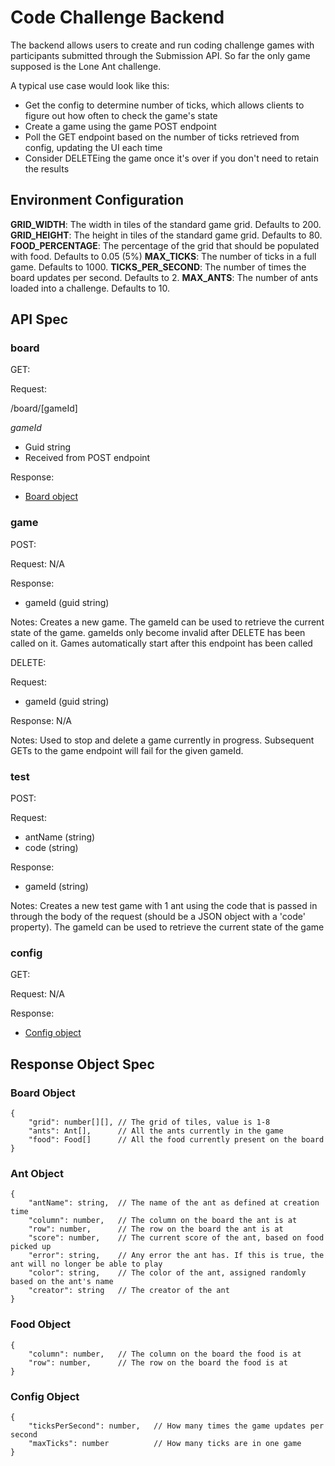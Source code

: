 # Code Challenge Backend

The backend allows users to create and run coding challenge games with participants submitted through the Submission API. So far the only game supposed is the Lone Ant challenge. 

A typical use case would look like this:
- Get the config to determine number of ticks, which allows clients to figure out how often to check the game's state
- Create a game using the game POST endpoint
- Poll the GET endpoint based on the number of ticks retrieved from config, updating the UI each time
- Consider DELETEing the game once it's over if you don't need to retain the results

## Environment Configuration

**GRID_WIDTH**: The width in tiles of the standard game grid. Defaults to 200.
**GRID_HEIGHT**: The height in tiles of the standard game grid. Defaults to 80.
**FOOD_PERCENTAGE**: The percentage of the grid that should be populated with food. Defaults to 0.05 (5%)
**MAX_TICKS**: The number of ticks in a full game. Defaults to 1000.
**TICKS_PER_SECOND**: The number of times the board updates per second. Defaults to 2.
**MAX_ANTS**: The number of ants loaded into a challenge. Defaults to 10.

## API Spec

### **board**

GET:

Request:

/board/[gameId]

*gameId*
- Guid string
- Received from POST endpoint


Response:
- [Board object](#board-object)

### **game**

POST:

Request:
N/A

Response:
- gameId (guid string)

Notes:
Creates a new game. The gameId can be used to retrieve the current state of the game. gameIds only become invalid after DELETE has been called on it. Games automatically start after this endpoint has been called

DELETE:

Request:
- gameId (guid string)

Response:
N/A

Notes:
Used to stop and delete a game currently in progress. Subsequent GETs to the game endpoint will fail for the given gameId.

### **test**

POST:

Request:
- antName (string)
- code (string)

Response:
- gameId (string)

Notes:
Creates a new test game with 1 ant using the code that is passed in through the body of the request (should be a JSON object with a 'code' property). The gameId can be used to retrieve the current state of the game

### **config**

GET:

Request:
N/A

Response:
- [Config object](#config-object)

## Response Object Spec

### Board Object

```
{
    "grid": number[][], // The grid of tiles, value is 1-8
    "ants": Ant[],      // All the ants currently in the game
    "food": Food[]      // All the food currently present on the board
}
```

### Ant Object

```
{
    "antName": string,  // The name of the ant as defined at creation time
    "column": number,   // The column on the board the ant is at
    "row": number,      // The row on the board the ant is at
    "score": number,    // The current score of the ant, based on food picked up
    "error": string,    // Any error the ant has. If this is true, the ant will no longer be able to play
    "color": string,    // The color of the ant, assigned randomly based on the ant's name
    "creator": string   // The creator of the ant
}
```

### Food Object

```
{
    "column": number,   // The column on the board the food is at
    "row": number,      // The row on the board the food is at
}
```

### Config Object

```
{
    "ticksPerSecond": number,   // How many times the game updates per second
    "maxTicks": number          // How many ticks are in one game
}
```